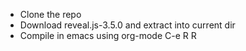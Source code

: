 - Clone the repo
- Download reveal.js-3.5.0 and extract into current dir
- Compile in emacs using org-mode C-e R R

